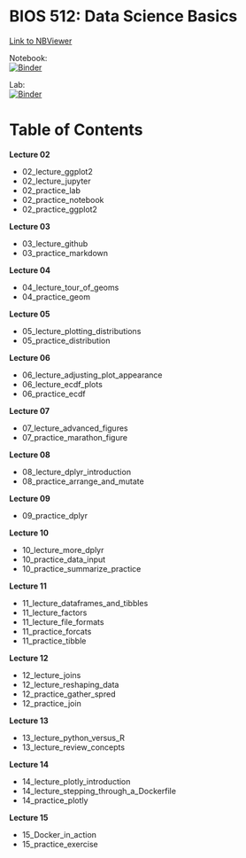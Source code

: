 # BIOS 512: Data Science Basics

[Link to NBViewer](https://nbviewer.jupyter.org/github/the-tanvan/BIOS512)

Notebook:  
[![Binder](https://mybinder.org/badge_logo.svg)](https://mybinder.org/v2/gh/the-tanvan/BIOS512/master)

Lab:  
[![Binder](https://mybinder.org/badge_logo.svg)](https://mybinder.org/v2/gh/the-tanvan/master?urlpath=lab)

# Table of Contents

**Lecture 02**
* 02_lecture_ggplot2
* 02_lecture_jupyter
* 02_practice_lab
* 02_practice_notebook
* 02_practice_ggplot2

**Lecture 03**
* 03_lecture_github
* 03_practice_markdown

**Lecture 04**
* 04_lecture_tour_of_geoms
* 04_practice_geom

**Lecture 05**
* 05_lecture_plotting_distributions
* 05_practice_distribution

**Lecture 06**
* 06_lecture_adjusting_plot_appearance
* 06_lecture_ecdf_plots
* 06_practice_ecdf

**Lecture 07**
* 07_lecture_advanced_figures
* 07_practice_marathon_figure

**Lecture 08**
* 08_lecture_dplyr_introduction
* 08_practice_arrange_and_mutate

**Lecture 09**
* 09_practice_dplyr

**Lecture 10**
* 10_lecture_more_dplyr
* 10_practice_data_input
* 10_practice_summarize_practice

**Lecture 11**
* 11_lecture_dataframes_and_tibbles
* 11_lecture_factors
* 11_lecture_file_formats
* 11_practice_forcats
* 11_practice_tibble

**Lecture 12**
* 12_lecture_joins
* 12_lecture_reshaping_data
* 12_practice_gather_spred
* 12_practice_join

**Lecture 13**
* 13_lecture_python_versus_R
* 13_lecture_review_concepts

**Lecture 14**
* 14_lecture_plotly_introduction
* 14_lecture_stepping_through_a_Dockerfile
* 14_practice_plotly

**Lecture 15**
* 15_Docker_in_action
* 15_practice_exercise
